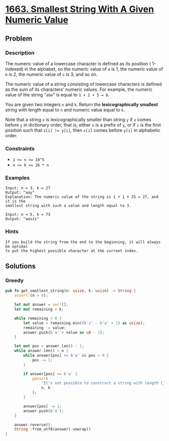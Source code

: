 # [1663. Smallest String With A Given Numeric Value](https://leetcode.com/problems/smallest-string-with-a-given-numeric-value/)

## Problem

### Description

The numeric value of a lowercase character is defined as its position (
1-indexed) in the alphabet, so the numeric value of `a` is 1, the numeric value
of `b` is 2, the numeric value of `c` is 3, and so on.

The numeric value of a string consisting of lowercase characters is defined as
the sum of its characters' numeric values. For example, the numeric value of the
string "`abe`" is equal to `1 + 2 + 5 = 8`.

You are given two integers `n` and `k`. Return the **lexicographically
smallest** string with length equal to `n` and numeric value equal to `k`.

Note that a string `x` is lexicographically smaller than string `y` if `x` comes
before `y` in dictionary order, that is, either `x` is a prefix of `y`, or
if `i` is the first position such that `x[i] != y[i]`, then `x[i]` comes
before `y[i]` in alphabetic order.

### Constraints

* `1 <= n <= 10^5`
* `n <= k <= 26 * n`

### Examples

```text
Input: n = 3, k = 27
Output: "aay"
Explanation: The numeric value of the string is 1 + 1 + 25 = 27, and it is the 
smallest string with such a value and length equal to 3.
```

```text
Input: n = 5, k = 73
Output: "aaszz"
```

### Hints

```text
If you build the string from the end to the beginning, it will always be optimal 
to put the highest possible character at the current index.
```

## Solutions

### Greedy

```rust
pub fn get_smallest_string(n: usize, k: usize) -> String {
    assert!(n > 0);

    let mut answer = vec![];
    let mut remaining = k;

    while remaining > 0 {
        let value = remaining.min((b'z' - b'a' + 1) as usize);
        remaining -= value;
        answer.push(b'a' + value as u8 - 1);
    }

    let mut pos = answer.len() - 1;
    while answer.len() < n {
        while answer[pos] <= b'a' && pos > 0 {
            pos -= 1;
        }

        if answer[pos] <= b'a' {
            panic!(
                "It's not possible to construct a string with length {} representing {}",
                n, k
            );
        }

        answer[pos] -= 1;
        answer.push(b'a');
    }

    answer.reverse();
    String::from_utf8(answer).unwrap()
}
```